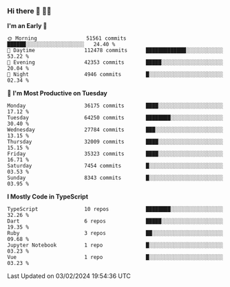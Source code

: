 ### Hi there 👋 🧑‍💻



<!--START_SECTION:waka-->
**I'm an Early 🐤** 

```text
🌞 Morning                51561 commits       ██████░░░░░░░░░░░░░░░░░░░   24.40 % 
🌆 Daytime                112478 commits      █████████████░░░░░░░░░░░░   53.22 % 
🌃 Evening                42353 commits       █████░░░░░░░░░░░░░░░░░░░░   20.04 % 
🌙 Night                  4946 commits        █░░░░░░░░░░░░░░░░░░░░░░░░   02.34 % 
```
📅 **I'm Most Productive on Tuesday** 

```text
Monday                   36175 commits       ████░░░░░░░░░░░░░░░░░░░░░   17.12 % 
Tuesday                  64250 commits       ████████░░░░░░░░░░░░░░░░░   30.40 % 
Wednesday                27784 commits       ███░░░░░░░░░░░░░░░░░░░░░░   13.15 % 
Thursday                 32009 commits       ████░░░░░░░░░░░░░░░░░░░░░   15.15 % 
Friday                   35323 commits       ████░░░░░░░░░░░░░░░░░░░░░   16.71 % 
Saturday                 7454 commits        █░░░░░░░░░░░░░░░░░░░░░░░░   03.53 % 
Sunday                   8343 commits        █░░░░░░░░░░░░░░░░░░░░░░░░   03.95 % 
```


**I Mostly Code in TypeScript** 

```text
TypeScript               10 repos            ████████░░░░░░░░░░░░░░░░░   32.26 % 
Dart                     6 repos             █████░░░░░░░░░░░░░░░░░░░░   19.35 % 
Ruby                     3 repos             ██░░░░░░░░░░░░░░░░░░░░░░░   09.68 % 
Jupyter Notebook         1 repo              █░░░░░░░░░░░░░░░░░░░░░░░░   03.23 % 
Vue                      1 repo              █░░░░░░░░░░░░░░░░░░░░░░░░   03.23 % 
```




 Last Updated on 03/02/2024 19:54:36 UTC
<!--END_SECTION:waka-->


